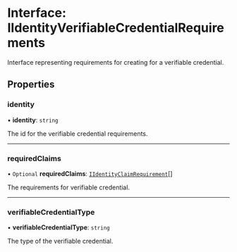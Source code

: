 # Interface: IIdentityVerifiableCredentialRequirements

Interface representing requirements for creating for a verifiable credential.

## Properties

### identity

• **identity**: `string`

The id for the verifiable credential requirements.

---

### requiredClaims

• `Optional` **requiredClaims**: [`IIdentityClaimRequirement`](IIdentityClaimRequirement.md)[]

The requirements for verifiable credential.

---

### verifiableCredentialType

• **verifiableCredentialType**: `string`

The type of the verifiable credential.
